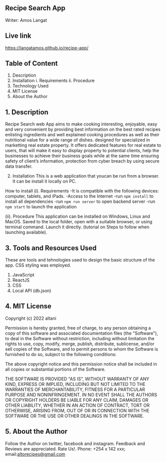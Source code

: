 ## Recipe Search App
Writer: Amos Langat

## Live link
https://langatamos.github.io/recipe-app/

## Table of Content
1. Description
2. Installation i. Requirements ii. Procedure
3. Technology Used
4. MIT License
5. About the Author

## 1. Description
Recipe Search web App aims to make cooking interesting, enjoyable, easy and very convenient by providing best information on the best rated recipes enlisting ingredients and well explained cooking procedures as well as their nutritional value for a wide range of dishes. designed for specialized in marketting real estate property. It offers dedicated features for real estate to users, that will make it easy to display property to potential clients, help the businesses to achieve their business goals while at the same time ensuring safety of client’s information, protection from cyber breach by using secure data transfer.

2. Installation
This is a web application that youcan be run from a browser. It can be install it locally on PC.

How to install
(i). Requirements -It is compatible with the following devices: computer, tablets, and iPads. -Access to the Internet
    -run `npm install` to install all dependencies
    -run `npm run server` to open backend server
    -run `npm start` to launch the application

(ii). Procedure This application can be installed on Windows, Linux and MacOS. Saved to the local folder, open with a suitable browser, or using terminal command. Launch it directly. (tutorial on Steps to follow when launching available).

## 3. Tools and Resources  Used
These are tools and tehnologies used to design the basic structure of the app. CSS styling was employed.
1. JavaScript
2. ReactJS
3. CSS
4. Local API (db.json)


## 4. MIT License
Copyright (c) 2022 altani

Permission is hereby granted, free of charge, to any person obtaining a copy of this software and associated documentation files (the "Software"), to deal in the Software without restriction, including without limitation the rights to use, copy, modify, merge, publish, distribute, sublicense, and/or sell copies of the Software, and to permit persons to whom the Software is furnished to do so, subject to the following conditions:

The above copyright notice and this permission notice shall be included in all copies or substantial portions of the Software.

THE SOFTWARE IS PROVIDED "AS IS", WITHOUT WARRANTY OF ANY KIND, EXPRESS OR IMPLIED, INCLUDING BUT NOT LIMITED TO THE WARRANTIES OF MERCHANTABILITY, FITNESS FOR A PARTICULAR PURPOSE AND NONINFRINGEMENT. IN NO EVENT SHALL THE AUTHORS OR COPYRIGHT HOLDERS BE LIABLE FOR ANY CLAIM, DAMAGES OR OTHER LIABILITY, WHETHER IN AN ACTION OF CONTRACT, TORT OR OTHERWISE, ARISING FROM, OUT OF OR IN CONNECTION WITH THE SOFTWARE OR THE USE OR OTHER DEALINGS IN THE SOFTWARE.

## 5. About the Author
Follow the Author on twitter, facebook and instagram. Feedback and Reviews are appreciated. Rate Us!. Phone: +254 x 142 xxx; email:altorecipes@gmail.com